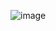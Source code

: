 ![image](https://user-images.githubusercontent.com/72751465/127413834-2c5fc2fd-bc68-4960-b5f9-5662b55cd60d.png)

